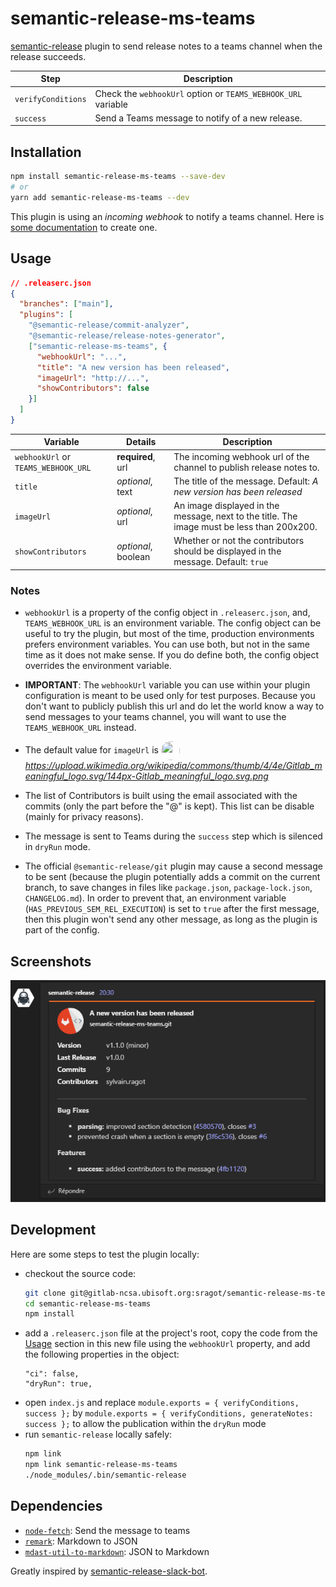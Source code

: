 # semantic-release-ms-teams

[semantic-release](https://github.com/semantic-release/semantic-release) plugin to send release notes to a teams channel when the release succeeds.

| Step               | Description                                                   |
| ------------------ | ------------------------------------------------------------- |
| `verifyConditions` | Check the `webhookUrl` option or `TEAMS_WEBHOOK_URL` variable |
| `success`          | Send a Teams message to notify of a new release.              |

## Installation

```sh
npm install semantic-release-ms-teams --save-dev
# or
yarn add semantic-release-ms-teams --dev
```

This plugin is using an _incoming webhook_ to notify a teams channel. Here is
[some documentation](https://docs.microsoft.com/en-us/microsoftteams/platform/webhooks-and-connectors/how-to/add-incoming-webhook#add-an-incoming-webhook-to-a-teams-channel) to create one.

## Usage

```json
// .releaserc.json
{
  "branches": ["main"],
  "plugins": [
    "@semantic-release/commit-analyzer",
    "@semantic-release/release-notes-generator",
    ["semantic-release-ms-teams", {
      "webhookUrl": "...",
      "title": "A new version has been released",
      "imageUrl": "http://...",
      "showContributors": false
    }]
  ]
}
```

| Variable | Details | Description | 
| --- | --- | --- |
| `webhookUrl` or `TEAMS_WEBHOOK_URL` | **required**, url | The incoming webhook url of the channel to publish release notes to. |
| `title` | _optional_, text | The title of the message. Default: _A new version has been released_ |
| `imageUrl` | _optional_, url | An image displayed in the message, next to the title. The image must be less than 200x200. |
| `showContributors` | _optional_, boolean | Whether or not the contributors should be displayed in the message. Default: `true` |

### Notes
- `webhookUrl` is a property of the config object in `.releaserc.json`, and,
  `TEAMS_WEBHOOK_URL` is an environment variable. The config object can be
  useful to try the plugin, but most of the time, production environments
  prefers environment variables. You can use both, but not in the same time as
  it does not make sense. If you do define both, the config object overrides
  the environment variable.
- **IMPORTANT**: The `webhookUrl` variable you can use within your plugin
configuration is meant to be used only for test purposes. Because you don't
want to publicly publish this url and do let the world know a way to send
messages to your teams channel, you will want to use the `TEAMS_WEBHOOK_URL`
instead.

- The default value for `imageUrl` is <img src="https://upload.wikimedia.org/wikipedia/commons/thumb/4/4e/Gitlab_meaningful_logo.svg/144px-Gitlab_meaningful_logo.svg.png" width="30" height="30" style="border-radius: 50%; vertical-align: middle" />
_https://upload.wikimedia.org/wikipedia/commons/thumb/4/4e/Gitlab_meaningful_logo.svg/144px-Gitlab_meaningful_logo.svg.png_

- The list of Contributors is built using the email associated with the commits
(only the part before the "@" is kept). This list can be disable (mainly for
privacy reasons).

- The message is sent to Teams during the `success` step which is silenced in
`dryRun` mode.

- The official `@semantic-release/git` plugin may cause a second message to be
sent (because the plugin potentially adds a commit on the current branch, to
save changes in files like `package.json`, `package-lock.json`, `CHANGELOG.md`).
In order to prevent that, an environment variable (`HAS_PREVIOUS_SEM_REL_EXECUTION`)
is set to `true` after the first message, then this plugin won't send any other 
message, as long as the plugin is part of the config.

## Screenshots

![preview](docs/screenshot-success-1.png "preview")

## Development

Here are some steps to test the plugin locally:

- checkout the source code:
  ```sh
  git clone git@gitlab-ncsa.ubisoft.org:sragot/semantic-release-ms-teams.git
  cd semantic-release-ms-teams
  npm install
  ```
- add a `.releaserc.json` file at the project's root, copy the code from the
[Usage](#usage) section in this new file using the `webhookUrl` property, and
add the following properties in the object:
  ```
  "ci": false,
  "dryRun": true,
  ```
- open `index.js` and replace `module.exports = { verifyConditions, success };` by `module.exports = { verifyConditions, generateNotes: success };` to allow the publication within the `dryRun` mode
- run `semantic-release` locally safely:
  ```sh
  npm link
  npm link semantic-release-ms-teams
  ./node_modules/.bin/semantic-release
  ```

## Dependencies

- [`node-fetch`](https://www.npmjs.com/package/node-fetch): Send the message to teams
- [`remark`](https://www.npmjs.com/package/remark): Markdown to JSON
- [`mdast-util-to-markdown`](https://www.npmjs.com/package/mdast-util-to-markdown): JSON to Markdown

Greatly inspired by [semantic-release-slack-bot](https://github.com/juliuscc/semantic-release-slack-bot).
